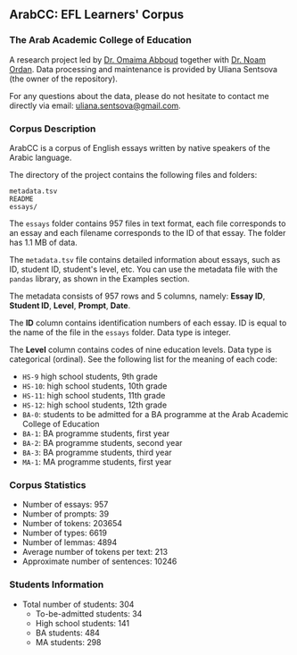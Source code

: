 ## ArabCC: EFL Learners' Corpus
### The Arab Academic College of Education

A research project led by [Dr. Omaima Abboud](https://www.linkedin.com/in/omaima-abboud-915668149/?originalSubdomain=il) together with [Dr. Noam Ordan](https://scholar.google.com/citations?user=-Xtm8iAAAAAJ&hl=en). Data processing and maintenance is provided by Uliana Sentsova (the owner of the repository).

For any questions about the data, please do not hesitate to contact me directly via email: uliana.sentsova@gmail.com.

### Corpus Description

ArabCC is a corpus of English essays written by native speakers of the Arabic language.


The directory of the project contains the following files and folders:

```
metadata.tsv
README
essays/
```

The `essays` folder contains 957 files in text format, each file corresponds to an essay and each filename corresponds to the ID of that essay. The folder has 1.1 MB of data.

The `metadata.tsv` file contains detailed information about essays, such as ID, student ID, student's level, etc. You can use the metadata file with the `pandas` library, as shown in the Examples section.

The metadata consists of 957 rows and 5 columns, namely: **Essay ID**, **Student ID**, **Level**, **Prompt**, **Date**.

The **ID** column contains identification numbers of each essay. ID is equal to the name of the file in the `essays` folder. Data type is integer.

The **Level** column contains codes of nine education levels. Data type is categorical (ordinal). See the following list for the meaning of each code:

- `HS-9` high school students, 9th grade
- `HS-10`: high school students, 10th grade
- `HS-11`: high school students, 11th grade
- `HS-12`: high school students, 12th grade
- `BA-0`: students to be admitted for a BA programme at the Arab Academic College of Education 
- `BA-1`: BA programme students, first year
- `BA-2`: BA programme students, second year
- `BA-3`: BA programme students, third year
- `MA-1`: MA programme students, first year



### Corpus Statistics

- Number of essays: 957
- Number of prompts: 39
- Number of tokens: 203654
- Number of types: 6619
- Number of lemmas: 4894
- Average number of tokens per text: 213
- Approximate number of sentences: 10246


### Students Information
- Total number of students: 304
    - To-be-admitted students:	34
    - High school students:	141
    - BA students:	484
    - MA students:	298
